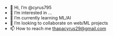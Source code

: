 - 👋 Hi, I’m @cyrus795
- 👀 I’m interested in ...
- 🌱 I’m currently learning ML/AI
- 💞️ I’m looking to collaborate on web/ML projects
- 📫 How to reach me thapacyrus29@gmail.com

<!---
cyrus795/cyrus795 is a ✨ special ✨ repository because its `README.md` (this file) appears on your GitHub profile.
You can click the Preview link to take a look at your changes.
--->
